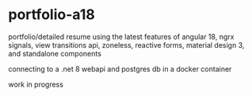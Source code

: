 # portfolio-a18
portfolio/detailed resume using the latest features of angular 18, ngrx signals, view transitions api, zoneless, reactive forms, material design 3, and standalone components

connecting to a .net 8 webapi and postgres db in a docker container

work in progress
